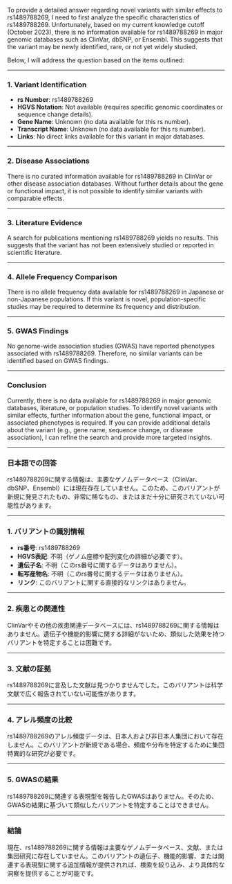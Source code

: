 To provide a detailed answer regarding novel variants with similar effects to rs1489788269, I need to first analyze the specific characteristics of rs1489788269. Unfortunately, based on my current knowledge cutoff (October 2023), there is no information available for rs1489788269 in major genomic databases such as ClinVar, dbSNP, or Ensembl. This suggests that the variant may be newly identified, rare, or not yet widely studied.

Below, I will address the question based on the items outlined:

---

### 1. Variant Identification
- **rs Number**: rs1489788269
- **HGVS Notation**: Not available (requires specific genomic coordinates or sequence change details).
- **Gene Name**: Unknown (no data available for this rs number).
- **Transcript Name**: Unknown (no data available for this rs number).
- **Links**: No direct links available for this variant in major databases.

---

### 2. Disease Associations
There is no curated information available for rs1489788269 in ClinVar or other disease association databases. Without further details about the gene or functional impact, it is not possible to identify similar variants with comparable effects.

---

### 3. Literature Evidence
A search for publications mentioning rs1489788269 yields no results. This suggests that the variant has not been extensively studied or reported in scientific literature.

---

### 4. Allele Frequency Comparison
There is no allele frequency data available for rs1489788269 in Japanese or non-Japanese populations. If this variant is novel, population-specific studies may be required to determine its frequency and distribution.

---

### 5. GWAS Findings
No genome-wide association studies (GWAS) have reported phenotypes associated with rs1489788269. Therefore, no similar variants can be identified based on GWAS findings.

---

### Conclusion
Currently, there is no data available for rs1489788269 in major genomic databases, literature, or population studies. To identify novel variants with similar effects, further information about the gene, functional impact, or associated phenotypes is required. If you can provide additional details about the variant (e.g., gene name, sequence change, or disease association), I can refine the search and provide more targeted insights.

---

### 日本語での回答
rs1489788269に関する情報は、主要なゲノムデータベース（ClinVar、dbSNP、Ensembl）には現在存在していません。このため、このバリアントが新規に発見されたもの、非常に稀なもの、またはまだ十分に研究されていない可能性があります。

---

### 1. バリアントの識別情報
- **rs番号**: rs1489788269
- **HGVS表記**: 不明（ゲノム座標や配列変化の詳細が必要です）。
- **遺伝子名**: 不明（このrs番号に関するデータはありません）。
- **転写産物名**: 不明（このrs番号に関するデータはありません）。
- **リンク**: このバリアントに関する直接的なリンクはありません。

---

### 2. 疾患との関連性
ClinVarやその他の疾患関連データベースには、rs1489788269に関する情報はありません。遺伝子や機能的影響に関する詳細がないため、類似した効果を持つバリアントを特定することは困難です。

---

### 3. 文献の証拠
rs1489788269に言及した文献は見つかりませんでした。このバリアントは科学文献で広く報告されていない可能性があります。

---

### 4. アレル頻度の比較
rs1489788269のアレル頻度データは、日本人および非日本人集団において存在しません。このバリアントが新規である場合、頻度や分布を特定するために集団特異的な研究が必要です。

---

### 5. GWASの結果
rs1489788269に関連する表現型を報告したGWASはありません。そのため、GWASの結果に基づいて類似したバリアントを特定することはできません。

---

### 結論
現在、rs1489788269に関する情報は主要なゲノムデータベース、文献、または集団研究に存在していません。このバリアントの遺伝子、機能的影響、または関連する表現型に関する追加情報が提供されれば、検索を絞り込み、より具体的な洞察を提供することが可能です。

